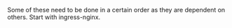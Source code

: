 Some of these need to be done in a certain order as they are dependent on others. 
Start with ingress-nginx.
